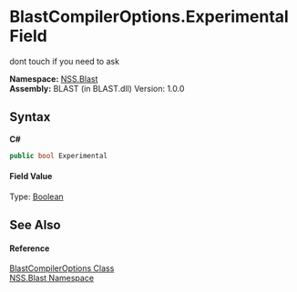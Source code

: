 # BlastCompilerOptions.Experimental Field
 

dont touch if you need to ask

**Namespace:**&nbsp;<a href="N_NSS_Blast">NSS.Blast</a><br />**Assembly:**&nbsp;BLAST (in BLAST.dll) Version: 1.0.0

## Syntax

**C#**<br />
``` C#
public bool Experimental
```


#### Field Value
Type: <a href="https://docs.microsoft.com/dotnet/api/system.boolean" target="_blank" rel="noopener noreferrer">Boolean</a>

## See Also


#### Reference
<a href="T_NSS_Blast_BlastCompilerOptions">BlastCompilerOptions Class</a><br /><a href="N_NSS_Blast">NSS.Blast Namespace</a><br />